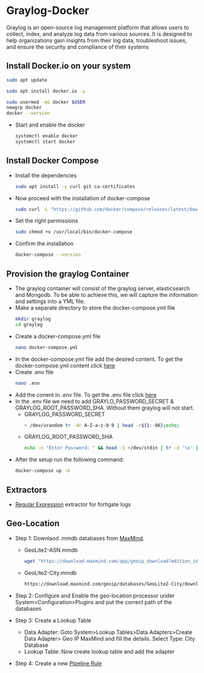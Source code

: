 # Graylog-Docker
Graylog is an open-source log management platform that allows users to collect, index, and analyze log data from various sources. It is designed to help organizations gain insights from their log data, troubleshoot issues, and ensure the security and compliance of their systems

## Install Docker.io on your system
```bash
sudo apt update
```
```bash
sudo apt install docker.io -y
```
```bash
sudo usermod -aG docker $USER
newgrp docker
docker --version
```
- Start and enable the docker
  ```bash
  systemctl enable docker
  systemctl start docker
  ```   
## Install Docker Compose 
- Install the dependencies
  ```bash
  sudo apt install -y curl git ca-certificates
  ```
- Now proceed with the installation of docker-compose
  ```bash
  sudo curl -L "https://github.com/docker/compose/releases/latest/download/docker-compose-$(uname -s)-$(uname -m)" -o /usr/local/bin/docker-compose
  ```
- Set the right permissions
  ```bash
  sudo chmod +x /usr/local/bin/docker-compose
  ```
- Confirm the installation
  ```bash
  docker-compose --version
  ```

## Provision the graylog Container
- The graylog container will consist of the graylog server, elasticsearch and Mongodb. To be able to achieve this, we will capture the information and settings into a YML file.
- Make a separate directory to store the docker-compose.yml file
  ```bash
  mkdir graylog
  cd graylog
  ```
- Create a docker-compose.yml file
  ```bash
  nano docker-compose.yml
  ```
- In the docker-compose.yml file add the desired content. To get the docker-compose.yml content click [here](https://github.com/effaaykhan/Graylog-Docker/blob/main/docker-compose.yml)
- Create .env file
  ```bash
  nano .env
  ```
- Add the conent in .env file. To get the .env file click [here](https://github.com/effaaykhan/Graylog-Docker/blob/main/.env)
- In the .env file we need to add GRAYLO_PASSWORD_SECRET & GRAYLOG_ROOT_PASSWORD_SHA. Without them graylog will not start.
  - GRAYLOG_PASSWORD_SECRET
    ```bash
    < /dev/urandom tr -dc A-Z-a-z-0-9 | head -c${1:-96};echo;
    ```
  - GRAYLOG_ROOT_PASSWORD_SHA
    ```bash
    echo -n "Enter Password: " && head -1 </dev/stdin | tr -d '\n' | sha256sum | cut -d" " -f1
    ```
- After the setup run the following command:
  ```bash
  docker-compose up -d
  ```

## Extractors
- [Regular Expression](https://github.com/effaaykhan/Graylog-Docker/blob/main/Extractors/Regex%20Extractor) extractor for fortigate logs

## Geo-Location 
- Step 1: Downlaod .mmdb databases from [MaxMind](https://www.maxmind.com/en/accounts/1130460/geoip/downloads).
  - GeoLite2-ASN.mmdb
    ```bash
    wget "https://download.maxmind.com/app/geoip_download?edition_id=GeoLite2-ASN&license_key=YOUR_LICENSE_KEY&suffix=tar.gz" -O GeoLite2-ASN.tar.gz
    ```
  - GeoLite2-City.mmdb
    ```bash
    https://download.maxmind.com/geoip/databases/GeoLite2-City/download?suffix=tar.gz
    ```
- Step 2: Configure and Enable the geo-location processor under System>Configuration>Plugins and put the correct path of the databases
- Step 3: Create a Lookup Table
    - Data Adapter: Goto System>Lookup Tables>Data Adapters>Create Data Adapter> Geo IP MaxMind and fill the details. Select Type: City Database
    - Lookup Table: Now create lookup table and add the adapter
 
- Step 4: Create a new [Pipeline Rule](https://github.com/effaaykhan/Graylog-Docker/blob/main/Pipelines/geo-location)
